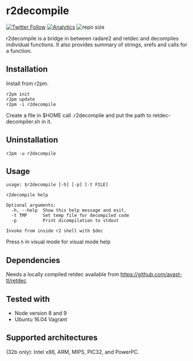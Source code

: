 # r2decompile
[![Twitter Follow](https://img.shields.io/twitter/follow/securisec.svg?style=social&label=Follow)]()
[![Analytics](https://ga-beacon.appspot.com/UA-113966566-4/r2wiki/readme)](https://github.com/securisec/r2wiki)
![repo size](https://img.shields.io/github/repo-size/securisec/radare2_wiki.svg)


r2decompile is a bridge in between radare2 and retdec and decompiles individual functions. It also provides summary of strings, xrefs and calls for a function.

## Installation
Install from r2pm.
```
r2pm init
r2pm update
r2pm -i r2decompile
```
Create a file in $HOME call .r2decompile and put the path to retdec-decompiler.sh in it.

## Uninstallation
```
r2pm -u r2decompile
```

## Usage
```
usage: $r2decompile [-h] [-p] [-t FILE]

r2decompile help

Optional arguments:
  -h, --help  Show this help message and exit.
  -t TMP      Set temp file for decompiled code
  -p          Print dicompilation to stdout

Invoke from inside r2 shell with $dec
```

Press `h` in visual mode for visual mode help

## Dependencies
Needs a locally compiled retdec available from https://github.com/avast-tl/retdec

## Tested with
- Node version 8 and 9
- Ubuntu 16.04 Vagrant

## Supported architectures
(32b only): Intel x86, ARM, MIPS, PIC32, and PowerPC.